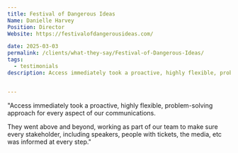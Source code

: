 ```yaml
---
title: Festival of Dangerous Ideas
Name: Danielle Harvey
Position: Director
Website: https://festivalofdangerousideas.com/

date: 2025-03-03
permalink: /clients/what-they-say/Festival-of-Dangerous-Ideas/
tags:
  - testimonials
description: Access immediately took a proactive, highly flexible, problem-solving approach for every aspect of our communications.


---
```


"Access immediately took a proactive, highly flexible, problem-solving approach for every aspect of our communications.

They went above and beyond, working as part of our team to make sure every stakeholder, including speakers, people with tickets, the media, etc was informed at every step."